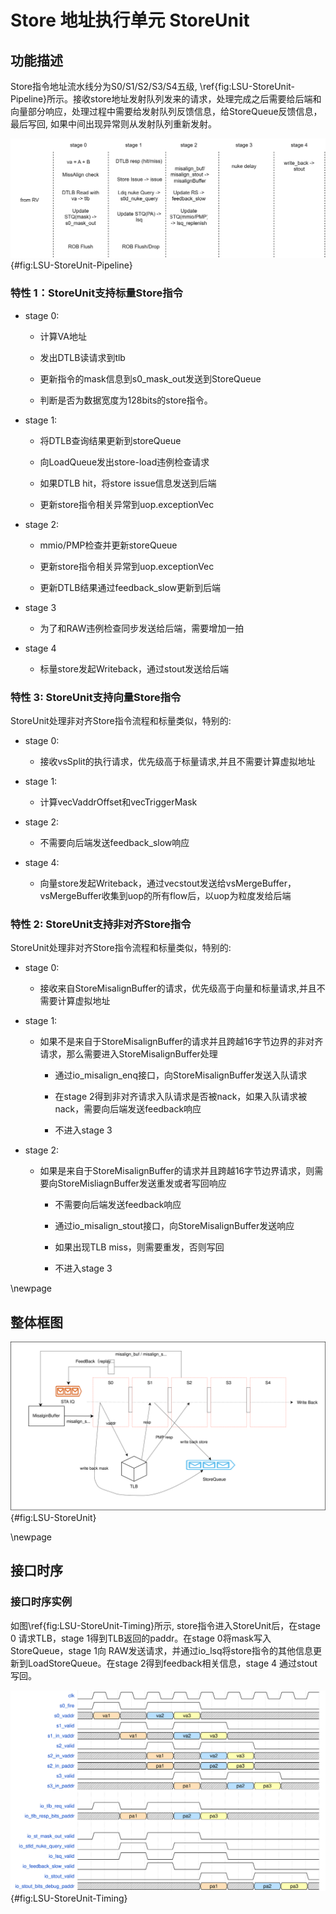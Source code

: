 # Store 地址执行单元 StoreUnit

## 功能描述

Store指令地址流水线分为S0/S1/S2/S3/S4五级, \ref{fig:LSU-StoreUnit-Pipeline}所示。接收store地址发射队列发来的请求，处理完成之后需要给后端和向量部分响应，处理过程中需要给发射队列反馈信息，给StoreQueue反馈信息，最后写回, 如果中间出现异常则从发射队列重新发射。

![StoreUnit流水线](./figure/LSU-StoreUnit-Pipeline.svg){#fig:LSU-StoreUnit-Pipeline}

### 特性 1：StoreUnit支持标量Store指令

* stage 0:

    * 计算VA地址

    * 发出DTLB读请求到tlb

    * 更新指令的mask信息到s0_mask_out发送到StoreQueue

    * 判断是否为数据宽度为128bits的store指令。

* stage 1:

    * 将DTLB查询结果更新到storeQueue

    * 向LoadQueue发出store-load违例检查请求

    * 如果DTLB hit，将store issue信息发送到后端

    * 更新store指令相关异常到uop.exceptionVec

* stage 2:

    * mmio/PMP检查并更新storeQueue

    * 更新store指令相关异常到uop.exceptionVec

    * 更新DTLB结果通过feedback_slow更新到后端

* stage 3

    * 为了和RAW违例检查同步发送给后端，需要增加一拍

* stage 4

    * 标量store发起Writeback，通过stout发送给后端

### 特性 3: StoreUnit支持向量Store指令

StoreUnit处理非对齐Store指令流程和标量类似，特别的:

* stage 0:

    * 接收vsSplit的执行请求，优先级高于标量请求,并且不需要计算虚拟地址

* stage 1:

    * 计算vecVaddrOffset和vecTriggerMask

* stage 2:

    * 不需要向后端发送feedback_slow响应

* stage 4:

    * 向量store发起Writeback，通过vecstout发送给vsMergeBuffer，vsMergeBuffer收集到uop的所有flow后，以uop为粒度发给后端

### 特性 2: StoreUnit支持非对齐Store指令

StoreUnit处理非对齐Store指令流程和标量类似，特别的:

* stage 0:

    * 接收来自StoreMisalignBuffer的请求，优先级高于向量和标量请求,并且不需要计算虚拟地址

* stage 1:

    * 如果不是来自于StoreMisalignBuffer的请求并且跨越16字节边界的非对齐请求，那么需要进入StoreMisalignBuffer处理

        * 通过io_misalign_enq接口，向StoreMisalignBuffer发送入队请求

        * 在stage 2得到非对齐请求入队请求是否被nack，如果入队请求被nack，需要向后端发送feedback响应

        * 不进入stage 3

* stage 2:

    * 如果是来自于StoreMisalignBuffer的请求并且跨越16字节边界请求，则需要向StoreMisliagnBuffer发送重发或者写回响应

        * 不需要向后端发送feedback响应

        * 通过io_misalign_stout接口，向StoreMisalignBuffer发送响应

        * 如果出现TLB miss，则需要重发，否则写回

        * 不进入stage 3


\newpage

## 整体框图

![StoreUnit整体框图](./figure/LSU-StoreUnit.svg){#fig:LSU-StoreUnit}

\newpage

## 接口时序

### 接口时序实例

如图\ref{fig:LSU-StoreUnit-Timing}所示, store指令进入StoreUnit后，在stage 0 请求TLB，stage 1得到TLB返回的paddr。在stage 0将mask写入StoreQueue，stage 1向 RAW发送请求，并通过io_lsq将store指令的其他信息更新到LoadStoreQueue。在stage 2得到feedback相关信息，stage 4 通过stout写回。

![StoreUnit接口时序](./figure/LSU-StoreUnit-Timing.svg){#fig:LSU-StoreUnit-Timing}
